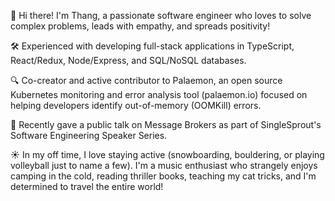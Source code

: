 👋 Hi there! I'm Thang, a passionate software engineer who loves to solve complex problems, leads with empathy, and spreads positivity! 

🛠️ Experienced with developing full-stack applications in TypeScript, React/Redux, Node/Express, and SQL/NoSQL databases. 

🔍 Co-creator and active contributor to Palaemon, an open source Kubernetes monitoring and error analysis tool (palaemon.io) focused on helping developers identify out-of-memory (OOMKill) errors.

💬 Recently gave a public talk on Message Brokers as part of SingleSprout's Software Engineering Speaker Series.

:sunny: In my off time, I love staying active (snowboarding, bouldering, or playing volleyball just to name a few). I'm a music enthusiast who strangely enjoys camping in the cold, reading thriller books, teaching my cat tricks, and I'm determined to travel the entire world! 
